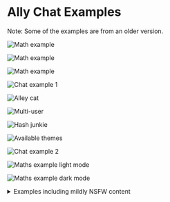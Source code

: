 # Ally Chat Examples

Note: Some of the examples are from an older version.

![Math example](models.png)

![Math example](photos.png)

![Math example](math.png)

![Chat example 1](ally_chat_0.png)

![Alley cat](alley-cat.png)

![Multi-user](ally1.png)

![Hash junkie](hashjunkie.png)

![Available themes](themes.jpg)

![Chat example 2](ally_chat_1.png)

![Maths example light mode](math-light-mode.png)

![Maths example dark mode](math-dark-mode.png)

<details>
<summary>Examples including mildly NSFW content</summary>
![Chat example 3](ally_chat_2.png)

![Chat example 4](ally_chat_3.png)
</details>
